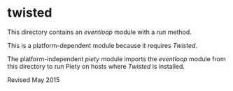 
twisted
=======

This directory contains an *eventloop* module with a *run* method.

This is a platform-dependent module because it requires *Twisted*.

The platform-independent *piety* module imports the *eventloop* module
from this directory to run Piety on hosts where *Twisted* is installed.

Revised May 2015
